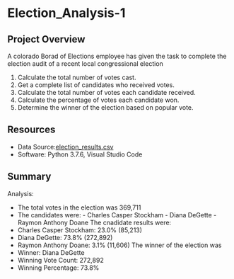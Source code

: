 # Election_Analysis-1
## Project Overview
A colorado Borad of Elections employee has given the task to complete the election audit of a recent local congressional election
  1. Calculate the total number of votes cast.
  2. Get a complete list of candidates who received votes.
  3. Calculate the total number of votes each candidate received.
  4. Calculate the percentage of votes each candidate won.
  5. Determine the winner of the election based on popular vote.
## Resources
 - Data Source:[election_results.csv](https://github.com/Hlee96/Election_Analysis-1/files/9143628/election_results.csv)
 - Software: Python 3.7.6, Visual Studio Code
## Summary
Analysis:
  - The total votes in the election was 369,711
  - The candidates were:
                        - Charles Casper Stockham
                        - Diana DeGette
                        - Raymon Anthony Doane
 The cnadidate results were:
  - Charles Casper Stockham: 23.0% (85,213)
  - Diana DeGette: 73.8% (272,892)
  - Raymon Anthony Doane: 3.1% (11,606)
 The winner of the election was
  - Winner: Diana DeGette
  - Winning Vote Count: 272,892
  - Winning Percentage: 73.8%
